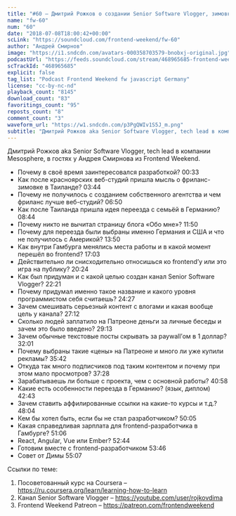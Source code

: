 ```yaml
---
title: "#60 – Дмитрий Рожков о создании Senior Software Vlogger, зимовке в Таиланде и жизни в Гамбурге"
name: "fw-60"
num: "60"
date: "2018-07-08T18:00:42+00:00"
scLink: "https://soundcloud.com/frontend-weekend/fw-60"
author: "Андрей Смирнов"
image: "https://i1.sndcdn.com/avatars-000358703579-bnobxj-original.jpg"
podcastUrl: "https://feeds.soundcloud.com/stream/468965685-frontend-weekend-fw-60.m4a"
scTrackId: "468965685"
explicit: false
tag_list: "Podcast Frontend Weekend fw javascript Germany"
license: "cc-by-nc-nd"
playback_count: "8145"
download_count: "83"
favoritings_count: "95"
reposts_count: "8"
comment_count: "3"
waveform_url: "https://w1.sndcdn.com/p3PgQWIv1S5J_m.png"
subtitle: "Дмитрий Рожков aka Senior Software Vlogger, tech lead в компании Mesosphere, в гостях у Андрея Смирнова из Frontend Weekend. "
---
```


Дмитрий Рожков aka Senior Software Vlogger, tech lead в компании Mesosphere, в гостях у Андрея Смирнова из Frontend Weekend.

- Почему в своё время заинтересовался разработкой? <timecode sec="33">00:33</timecode>
- Как после красноярских веб-студий пришла мысль о фриланс-зимовке в Таиланде? <timecode sec="224">03:44</timecode>
- Почему не получилось с созданием собственного агентства и чем фриланс лучше веб-студий? <timecode sec="410">06:50</timecode>
- Как после Таиланда пришла идея переезда с семьёй в Германию? <timecode sec="524">08:44</timecode>
- Почему никто не вычитал страницу блога «Обо мне»? <timecode sec="710">11:50</timecode>
- Почему для переезда были выбраны именно Германия и США и что не получилось с Америкой? <timecode sec="830">13:50</timecode>
- Как внутри Гамбурга менялись места работы и в какой момент перешёл во frontend? <timecode sec="1023">17:03</timecode>
- Действительно ли снисходительно относишься ко frontend’у или это игра на публику? <timecode sec="1224">20:24</timecode>
- Как был придуман и с какой целью создан канал Senior Software Vlogger? <timecode sec="1341">22:21</timecode>
- Почему придумал именно такое название и какого уровня программистом себя считаешь? <timecode sec="1467">24:27</timecode>
- Зачем смешивать серьезный контент с влогами и какая вообще цель у канала? <timecode sec="1632">27:12</timecode>
- Сколько людей заплатило на Патреоне деньги за личные беседы и зачем это было введено? <timecode sec="1753">29:13</timecode>
- Зачем обычные текстовые посты скрывать за paywall’ом в 1 доллар? <timecode sec="1921">32:01</timecode>
- Почему выбраны такие «цены» на Патреоне и много ли уже купили рекламы? <timecode sec="2142">35:42</timecode>
- Откуда так много подписчиков под таким контентом и почему при этом мало просмотров? <timecode sec="2248">37:28</timecode>
- Зарабатываешь ли больше с проекта, чем с основной работы? <timecode sec="2458">40:58</timecode>
- Какие есть особенности переезда в Германию? (язык, диплом) <timecode sec="2563">42:43</timecode>
- Зачем ставить аффилированные ссылки на какие-то курсы и т.д.? <timecode sec="2884">48:04</timecode>
- Кем бы хотел быть, если бы не стал разработчиком? <timecode sec="3005">50:05</timecode>
- Какая справедливая зарплата для frontend-разработчика в Гамбурге? <timecode sec="3066">51:06</timecode>
- React, Angular, Vue или Ember? <timecode sec="3164">52:44</timecode>
- Готовим вместе с frontend-разработчиком <timecode sec="3226">53:46</timecode>
- Совет от Димы <timecode sec="3307">55:07</timecode>

Ссылки по теме:

1. Посоветованный курс на Coursera – https://ru.coursera.org/learn/learning-how-to-learn
2. Канал Senior Software Vlogger – https://youtube.com/user/rojkovdima
3. Frontend Weekend Patreon – https://patreon.com/frontendweekend
